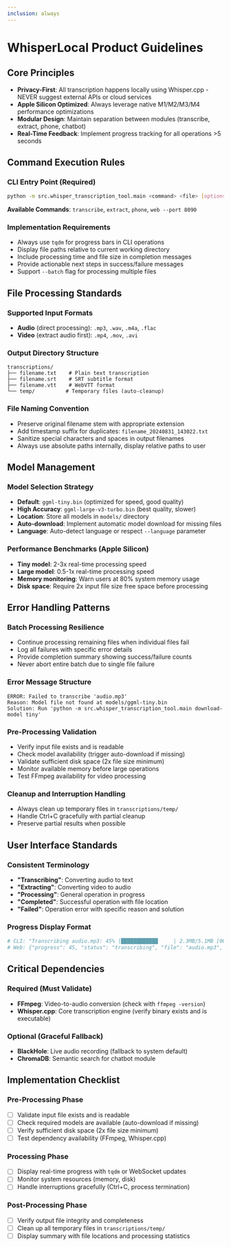 ```yaml
---
inclusion: always
---
```


# WhisperLocal Product Guidelines

## Core Principles

- **Privacy-First**: All transcription happens locally using Whisper.cpp - NEVER suggest external APIs or cloud services
- **Apple Silicon Optimized**: Always leverage native M1/M2/M3/M4 performance optimizations
- **Modular Design**: Maintain separation between modules (transcribe, extract, phone, chatbot)
- **Real-Time Feedback**: Implement progress tracking for all operations >5 seconds

## Command Execution Rules

### CLI Entry Point (Required)
```bash
python -m src.whisper_transcription_tool.main <command> <file> [options]
```

**Available Commands**: `transcribe`, `extract`, `phone`, `web --port 8090`

### Implementation Requirements
- Always use `tqdm` for progress bars in CLI operations
- Display file paths relative to current working directory
- Include processing time and file size in completion messages
- Provide actionable next steps in success/failure messages
- Support `--batch` flag for processing multiple files

## File Processing Standards

### Supported Input Formats
- **Audio** (direct processing): `.mp3`, `.wav`, `.m4a`, `.flac`
- **Video** (extract audio first): `.mp4`, `.mov`, `.avi`

### Output Directory Structure
```
transcriptions/
├── filename.txt    # Plain text transcription
├── filename.srt    # SRT subtitle format
├── filename.vtt    # WebVTT format
└── temp/          # Temporary files (auto-cleanup)
```

### File Naming Convention
- Preserve original filename stem with appropriate extension
- Add timestamp suffix for duplicates: `filename_20240831_143022.txt`
- Sanitize special characters and spaces in output filenames
- Always use absolute paths internally, display relative paths to user

## Model Management

### Model Selection Strategy
- **Default**: `ggml-tiny.bin` (optimized for speed, good quality)
- **High Accuracy**: `ggml-large-v3-turbo.bin` (best quality, slower)
- **Location**: Store all models in `models/` directory
- **Auto-download**: Implement automatic model download for missing files
- **Language**: Auto-detect language or respect `--language` parameter

### Performance Benchmarks (Apple Silicon)
- **Tiny model**: 2-3x real-time processing speed
- **Large model**: 0.5-1x real-time processing speed
- **Memory monitoring**: Warn users at 80% system memory usage
- **Disk space**: Require 2x input file size free space before processing

## Error Handling Patterns

### Batch Processing Resilience
- Continue processing remaining files when individual files fail
- Log all failures with specific error details
- Provide completion summary showing success/failure counts
- Never abort entire batch due to single file failure

### Error Message Structure
```
ERROR: Failed to transcribe 'audio.mp3'
Reason: Model file not found at models/ggml-tiny.bin
Solution: Run 'python -m src.whisper_transcription_tool.main download-model tiny'
```

### Pre-Processing Validation
- Verify input file exists and is readable
- Check model availability (trigger auto-download if missing)
- Validate sufficient disk space (2x file size minimum)
- Monitor available memory before large operations
- Test FFmpeg availability for video processing

### Cleanup and Interruption Handling
- Always clean up temporary files in `transcriptions/temp/`
- Handle Ctrl+C gracefully with partial cleanup
- Preserve partial results when possible

## User Interface Standards

### Consistent Terminology
- **"Transcribing"**: Converting audio to text
- **"Extracting"**: Converting video to audio
- **"Processing"**: General operation in progress
- **"Completed"**: Successful operation with file location
- **"Failed"**: Operation error with specific reason and solution

### Progress Display Format
```python
# CLI: "Transcribing audio.mp3: 45% |████████████     | 2.3MB/5.1MB [00:32<00:18, 150kB/s]"
# Web: {"progress": 45, "status": "transcribing", "file": "audio.mp3", "eta": "00:18"}
```

## Critical Dependencies

### Required (Must Validate)
- **FFmpeg**: Video-to-audio conversion (check with `ffmpeg -version`)
- **Whisper.cpp**: Core transcription engine (verify binary exists and is executable)

### Optional (Graceful Fallback)
- **BlackHole**: Live audio recording (fallback to system default)
- **ChromaDB**: Semantic search for chatbot module

## Implementation Checklist

### Pre-Processing Phase
- [ ] Validate input file exists and is readable
- [ ] Check required models are available (auto-download if missing)
- [ ] Verify sufficient disk space (2x file size minimum)
- [ ] Test dependency availability (FFmpeg, Whisper.cpp)

### Processing Phase
- [ ] Display real-time progress with `tqdm` or WebSocket updates
- [ ] Monitor system resources (memory, disk)
- [ ] Handle interruptions gracefully (Ctrl+C, process termination)

### Post-Processing Phase
- [ ] Verify output file integrity and completeness
- [ ] Clean up all temporary files in `transcriptions/temp/`
- [ ] Display summary with file locations and processing statistics
